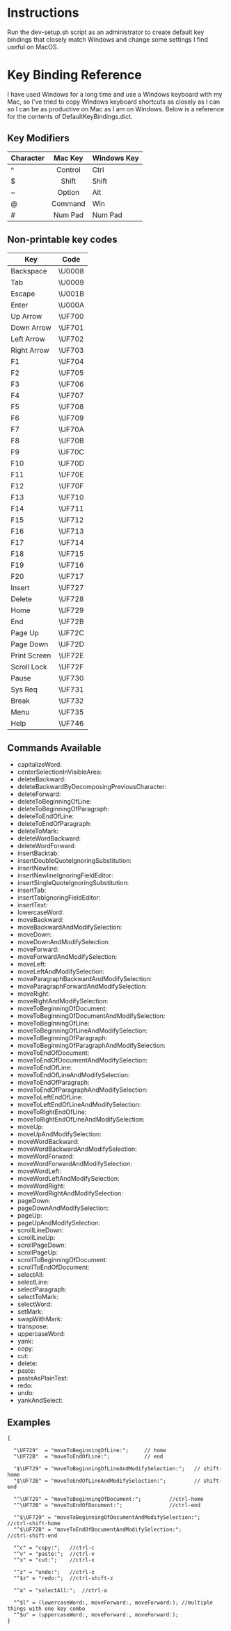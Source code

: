 # Instructions
Run the dev-setup.sh script as an administrator to create default key bindings that closely match Windows and change some settings I find useful on MacOS.

# Key Binding Reference
I have used Windows for a long time and use a Windows keyboard with my Mac, so I've tried to copy Windows keyboard shortcuts as closely as I can so I can be as productive on Mac as I am on Windows. Below is a reference for the contents of DefaultKeyBindings.dict.

## Key Modifiers
|Character|Mac Key|Windows Key|
|---------|:-----:|:----------|
|^        |Control|Ctrl       |
|$        |Shift  |Shift      |
|~        |Option |Alt        |
|@        |Command|Win        |
|#        |Num Pad|Num Pad    |

## Non-printable key codes
|Key           |Code     |
|--------------|:-------:|
|Backspace     | \U0008  |
|Tab           | \U0009  |
|Escape        | \U001B  |
|Enter         | \U000A  |
|Up Arrow      | \UF700  |
|Down Arrow    | \UF701  |
|Left Arrow    | \UF702  |
|Right Arrow   | \UF703  |
|F1            | \UF704  |
|F2            | \UF705  |
|F3            | \UF706  |
|F4            | \UF707  |
|F5            | \UF708  |
|F6            | \UF709  |
|F7            | \UF70A  |
|F8            | \UF70B  |
|F9            | \UF70C  |
|F10           | \UF70D  |
|F11           | \UF70E  |
|F12           | \UF70F  |
|F13           | \UF710  |
|F14           | \UF711  |
|F15           | \UF712  |
|F16           | \UF713  |
|F17           | \UF714  |
|F18           | \UF715  |
|F19           | \UF716  |
|F20           | \UF717  |
|Insert        | \UF727  |
|Delete        | \UF728  |
|Home          | \UF729  |
|End           | \UF72B  |
|Page Up       | \UF72C  |
|Page Down     | \UF72D  |
|Print Screen  | \UF72E  |
|Scroll Lock   | \UF72F  |
|Pause         | \UF730  |
|Sys Req       | \UF731  |
|Break         | \UF732  |
|Menu          | \UF735  |
|Help          | \UF746  |

## Commands Available
* capitalizeWord:
* centerSelectionInVisibleArea:
* deleteBackward:
* deleteBackwardByDecomposingPreviousCharacter:
* deleteForward:
* deleteToBeginningOfLine:
* deleteToBeginningOfParagraph:
* deleteToEndOfLine:
* deleteToEndOfParagraph:
* deleteToMark:
* deleteWordBackward:
* deleteWordForward:
* insertBacktab:
* insertDoubleQuoteIgnoringSubstitution:
* insertNewline:
* insertNewlineIgnoringFieldEditor:
* insertSingleQuoteIgnoringSubstitution:
* insertTab:
* insertTabIgnoringFieldEditor:
* insertText:
* lowercaseWord:
* moveBackward:
* moveBackwardAndModifySelection:
* moveDown:
* moveDownAndModifySelection:
* moveForward:
* moveForwardAndModifySelection:
* moveLeft:
* moveLeftAndModifySelection:
* moveParagraphBackwardAndModifySelection:
* moveParagraphForwardAndModifySelection:
* moveRight:
* moveRightAndModifySelection:
* moveToBeginningOfDocument:
* moveToBeginningOfDocumentAndModifySelection:
* moveToBeginningOfLine:
* moveToBeginningOfLineAndModifySelection:
* moveToBeginningOfParagraph:
* moveToBeginningOfParagraphAndModifySelection:
* moveToEndOfDocument:
* moveToEndOfDocumentAndModifySelection:
* moveToEndOfLine:
* moveToEndOfLineAndModifySelection:
* moveToEndOfParagraph:
* moveToEndOfParagraphAndModifySelection:
* moveToLeftEndOfLine:
* moveToLeftEndOfLineAndModifySelection:
* moveToRightEndOfLine:
* moveToRightEndOfLineAndModifySelection:
* moveUp:
* moveUpAndModifySelection:
* moveWordBackward:
* moveWordBackwardAndModifySelection:
* moveWordForward:
* moveWordForwardAndModifySelection:
* moveWordLeft:
* moveWordLeftAndModifySelection:
* moveWordRight:
* moveWordRightAndModifySelection:
* pageDown:
* pageDownAndModifySelection:
* pageUp:
* pageUpAndModifySelection:
* scrollLineDown:
* scrollLineUp:
* scrollPageDown:
* scrollPageUp:
* scrollToBeginningOfDocument:
* scrollToEndOfDocument:
* selectAll:
* selectLine:
* selectParagraph:
* selectToMark:
* selectWord:
* setMark:
* swapWithMark:
* transpose:
* uppercaseWord:
* yank:
* copy:
* cut:
* delete:
* paste:
* pasteAsPlainText:
* redo:
* undo:
* yankAndSelect:

## Examples
```
{

  "\UF729"  = "moveToBeginningOfLine:";		// home
  "\UF72B"  = "moveToEndOfLine:";	    	// end

  "$\UF729" = "moveToBeginningOfLineAndModifySelection:";	// shift-home
  "$\UF72B" = "moveToEndOfLineAndModifySelection:";	        // shift-end

  "^\UF729" = "moveToBeginningOfDocument:";			//ctrl-home
  "^\UF72B" = "moveToEndOfDocument:";				//ctrl-end

  "^$\UF729" = "moveToBeginningOfDocumentAndModifySelection:";	//ctrl-shift-home
  "^$\UF72B" = "moveToEndOfDocumentAndModifySelection:";        //ctrl-shift-end

  "^c" = "copy:";	//ctrl-c
  "^v" = "paste:";	//ctrl-v
  "^x" = "cut:";	//ctrl-x

  "^z" = "undo:";	//ctrl-z
  "^$z" = "redo:";	//ctrl-shift-z

  "^a" = "selectAll:";	//ctrl-a
  
  "^$l" = (lowercaseWord:, moveForward:, moveForward:); //multiple things with one key combo
  "^$u" = (uppercaseWord:, moveForward:, moveForward:);
}
```
